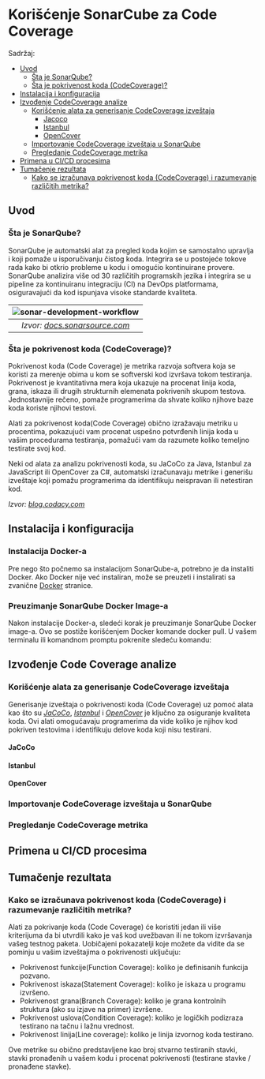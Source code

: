 # Korišćenje SonarCube za Code Coverage
Sadržaj:
* [Uvod](#uvod)
   * [Šta je SonarQube?](#šta-je-sonarqube)
   * [Šta je pokrivenost koda (CodeCoverage)?](#šta-je-pokrivenost-koda-codecoverage)
* [Instalacija i konfiguracija](#instalacija-i-konfiguracija)
* [Izvođenje CodeCoverage analize](#izvođenje-codecoverage-analize)
  * [Korišćenje alata za generisanje CodeCoverage izveštaja](#korišćenje-alata-za-generisanje-codecoverage-izveštaja)
    * [Jacoco](#jacoco)
    * [Istanbul](#istanbul)
    * [OpenCover](#opencover)
  * [Importovanje CodeCoverage izveštaja u SonarQube](#importovanje-codecoverage-izveštaja-u-sonarqube)
  * [Pregledanje CodeCoverage metrika](#pregledanje-codecoverage-metrika)
* [Primena u CI/CD procesima](#primena-u-cicd-procesima)
* [Tumačenje rezultata](#tumačenje-rezultata)
  * [Kako se izračunava pokrivenost koda (CodeCoverage) i razumevanje različitih metrika?](#kako-se-izračunava-pokrivenost-koda-code-coverage-i-razumevanje-različitih-metrika)

## Uvod
### Šta je SonarQube?
SonarQube je automatski alat za pregled koda kojim se samostalno upravlja i koji pomaže u isporučivanju čistog koda. Integrira se u postojeće tokove rada kako bi otkrio probleme u kodu i omogućio kontinuirane provere. SonarQube analizira više od 30 različitih programskih jezika i integrira se u pipeline za kontinuiranu integraciju (CI) na DevOps platformama, osiguravajući da kod ispunjava visoke standarde kvaliteta.

| ![sonar-development-workflow](https://github.com/user-attachments/assets/ffc5a77c-8bfd-4143-993c-8f1ed14de30f) | 
|:--:| 
| *Izvor: [docs.sonarsource.com](https://docs.sonarsource.com/sonarqube/latest/)* |

### Šta je pokrivenost koda (CodeCoverage)?
Pokrivenost koda (Code Coverage) je metrika razvoja softvera koja se koristi za merenje obima u kom se softverski kod izvršava tokom testiranja. Pokrivenost je kvantitativna mera koja ukazuje na procenat linija koda, grana, iskaza ili drugih strukturnih elemenata pokrivenih skupom testova. Jednostavnije rečeno, pomaže programerima da shvate koliko njihove baze koda koriste njihovi testovi.

Alati za pokrivenost koda(Code Coverage)  obično izražavaju metriku u procentima, pokazujući vam procenat uspešno potvrđenih linija koda u vašim procedurama testiranja, pomažući vam da razumete koliko temeljno testirate svoj kod. 

Neki od alata za analizu pokrivenosti koda, su JaCoCo za Java, Istanbul za JavaScript ili OpenCover za C#, automatski izračunavaju metrike i generišu izveštaje koji pomažu programerima da identifikuju neispravan ili netestiran kod. 

*Izvor: [blog.codacy.com](https://blog.codacy.com/what-is-code-coverage)*
## Instalacija i konfiguracija
### Instalacija Docker-a
Pre nego što počnemo sa instalacijom SonarQube-a, potrebno je da instaliti Docker. Ako Docker nije već instaliran, može se preuzeti i instalirati sa zvanične [Docker](https://www.docker.com/products/docker-desktop/) stranice.
### Preuzimanje SonarQube Docker Image-a
Nakon instalacije Docker-a, sledeći korak je preuzimanje SonarQube Docker image-a. Ovo se postiže korišćenjem Docker komande docker pull. U vašem terminalu ili komandnom promptu pokrenite sledeću komandu:

## Izvođenje Code Coverage analize

### Korišćenje alata za generisanje CodeCoverage izveštaja
Generisanje izveštaja o pokrivenosti koda (Code Coverage) uz pomoć alata kao što su *[JaCoCo](https://github.com/jacoco/jacoco)*, *[Istanbul](https://istanbul.js.org/)* i *[OpenCover](https://github.com/OpenCover/opencover)* je ključno za osiguranje kvaliteta koda. Ovi alati omogućavaju programerima da vide koliko je njihov kod pokriven testovima i identifikuju delove koda koji nisu testirani. 
#### JaCoCo
#### Istanbul
#### OpenCover
### Importovanje CodeCoverage izveštaja u SonarQube

### Pregledanje CodeCoverage metrika

## Primena u CI/CD procesima

## Tumačenje rezultata

### Kako se izračunava pokrivenost koda (CodeCoverage) i razumevanje različitih metrika?
Alati za pokrivanje koda (Code Coverage)  će koristiti jedan ili više kriterijuma da bi utvrdili kako je vaš kod uvežbavan ili ne tokom izvršavanja vašeg testnog paketa. Uobičajeni pokazatelji koje možete da vidite da se pominju u vašim izveštajima o pokrivenosti uključuju: 
* Pokrivenost funkcije(Function Coverage): koliko je definisanih funkcija pozvano. 
* Pokrivenost iskaza(Statement Coverage): koliko je iskaza u programu izvršeno. 
* Pokrivenost grana(Branch Coverage): koliko je grana kontrolnih struktura (ako su izjave na primer) izvršene. 
* Pokrivenost uslova(Condition Coverage): koliko je logičkih podizraza testirano na tačnu i lažnu vrednost. 
* Pokrivenost linija(Line coverage): koliko je linija izvornog koda testirano. 

Ove metrike su obično predstavljene kao broj stvarno testiranih stavki, stavki pronađenih u vašem kodu i procenat pokrivenosti (testirane stavke / pronađene stavke). 

